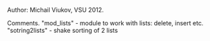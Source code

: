 Author: Michail Viukov, VSU 2012.

Comments.
"mod_lists" - module to work with lists: delete, insert etc.
"sotring2lists" - shake sorting of 2 lists